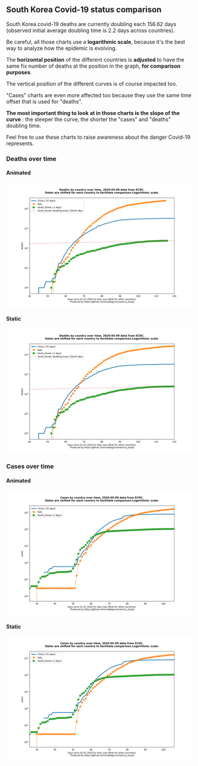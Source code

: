 ## South Korea Covid-19 status comparison 

South Korea covid-19 deaths are currently doubling each 156.62 days (observed initial average doubling time is 2.2 days across countries).



Be careful, all those charts use a **logarithmic scale**, because it's the best way to analyze how the epidemic is evolving.
 
The **horizontal position** of the different countries is **adjusted** to have the same fix number of deaths at the position in the graph, **for comparison purposes**.

The vertical position of the different curves is of course impacted too.

"Cases" charts are even more affected too because they use the same time offset that is used for "deaths".

**The most important thing to look at in those charts is the slope of the curve** : the steeper the curve, the shorter the "cases" and "deaths" doubling time.

Feel free to use these charts to raise awareness about the danger Covid-19 represents. 


 
### Deaths over time
 
#### Animated
![South Korea covid-19 deaths animated chart](https://raw.githubusercontent.com/madlag/coronavirus_study/master/notebooks/graphs/2020-05-09/countries/South_Korea/2020-05-09_South_Korea_deaths.gif "South Korea covid-19 deaths animated chart")   
 
#### Static
![South Korea covid-19 deaths static chart](https://raw.githubusercontent.com/madlag/coronavirus_study/master/notebooks/graphs/2020-05-09/countries/South_Korea/2020-05-09_South_Korea_deaths.png "South Korea covid-19 deaths static chart")   

 
### Cases over time
 
#### Animated
![South Korea covid-19 cases animated chart](https://raw.githubusercontent.com/madlag/coronavirus_study/master/notebooks/graphs/2020-05-09/countries/South_Korea/2020-05-09_South_Korea_cases.gif "South Korea covid-19 cases animated chart")   
 
#### Static
![South Korea covid-19 cases static chart](https://raw.githubusercontent.com/madlag/coronavirus_study/master/notebooks/graphs/2020-05-09/countries/South_Korea/2020-05-09_South_Korea_cases.png "South Korea covid-19 cases static chart")   


